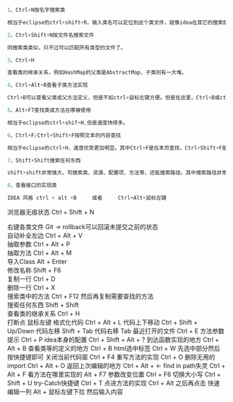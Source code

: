 ```java
1、Ctrl+N按名字搜索类

相当于eclipse的ctrl+shift+R，输入类名可以定位到这个类文件，就像idea在其它的搜索部分的表现一样，搜索类名也能对你所要搜索的内容多个部分进行匹配，而且如果能匹配的自己写的类，优先匹配自己写的类，甚至不是自己写的类也能搜索。

2、Ctrl+Shift+N按文件名搜索文件

同搜索类类似，只不过可以匹配所有类型的文件了。

3、Ctrl+H

查看类的继承关系，例如HashMap的父类是AbstractMap，子类则有一大堆。

4、Ctrl+Alt+B查看子类方法实现

Ctrl+B可以查看父类或父方法定义，但是不如ctrl+鼠标左键方便。但是在这里，Ctrl+B或ctrl+鼠标左键只能看见Map接口的抽象方法put的定义，不是我们想要的，这时候Ctrl+Alt+B就可以查看HashMap的put方法。

5、Alt+F7查找类或方法在哪被使用

相当于eclipse的ctrl+shif+H,但是速度快得多。

6、Ctrl+F/Ctrl+Shift+F按照文本的内容查找

相当于eclipse的ctrl+H，速度优势更加明显。其中Ctrl+F是在本页查找，Ctrl+Shift+F是全局查找。

7、Shift+Shift搜索任何东西

shift+shift非常强大，可搜索类、资源、配置项、方法等，还能搜索路径。其中搜索路径非常实用，例如你写了一个功能叫hello，在java，js，css，jsp中都有hello的文件夹，那我们可以搜索"hello/"找到路径中包含hello的文件夹。

8、查看接口的实现类

IDEA 风格 ctrl + alt +B     或者     Ctrl+Alt+鼠标左键
```
浏览器无痕状态            Ctrl + Shift + N

右键各类文件              Git -> rollback可以回滚未提交之前的状态<br>
自动补全左边              Ctrl + Alt + V <br>
抽取参数                  Ctrl + Alt + P <br>
抽取方法                  Ctrl + Alt + M <br>
导入Class                 Alt + Enter  <br>
修改名称                  Shift + F6    <br>
复制一行                  Ctrl + D    <br>
删除一行                  Ctrl + X    <br>
搜索类中的方法            Ctrl + F12  然后再复制需要查找的方法<br>
搜索任何东西              Shift + Shift  <br>
查看类的继承关系          Ctrl + H  <br>
打断点                    鼠标左键
格式化代码                Ctrl + Alt + L
代码上下移动              Ctrl + Shift + Up/Down
代码左移				  Shift + Tab
代码右移                  Tab
最近打开的文件            Ctrl + E
方法参数提示              Ctrl + P
idea本身的配置            Ctrl + Shift + Alt + ?
到达函数实现的地方        Ctrl + Alt + B
查看类等的定义的地方      Ctrl + B
html选中标签              Ctrl + W   先选中部分然后按快捷键即可
关闭当前代码窗            Ctrl + F4
重写方法的实现            Ctrl + O
删除无用的import          Ctrl + Alt + O
返回上次编辑的地方        Ctrl + Alt + <-
find in path失灵          Ctrl + Alt + F
看方法在哪里实现的        Alt + F7
参数改变位置              Ctrl + F6
切换大小写				  Ctrl + Shift + U
try-Catch快捷键           Ctrl + T
点进方法的实现            Ctrl + Alt 之后再点击
快速编辑一列              Alt + 鼠标左键下拉 然后输入内容
















